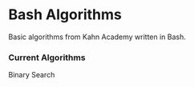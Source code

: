 # Bash Algorithms

Basic algorithms from Kahn Academy  written in Bash.

### Current Algorithms
Binary Search
